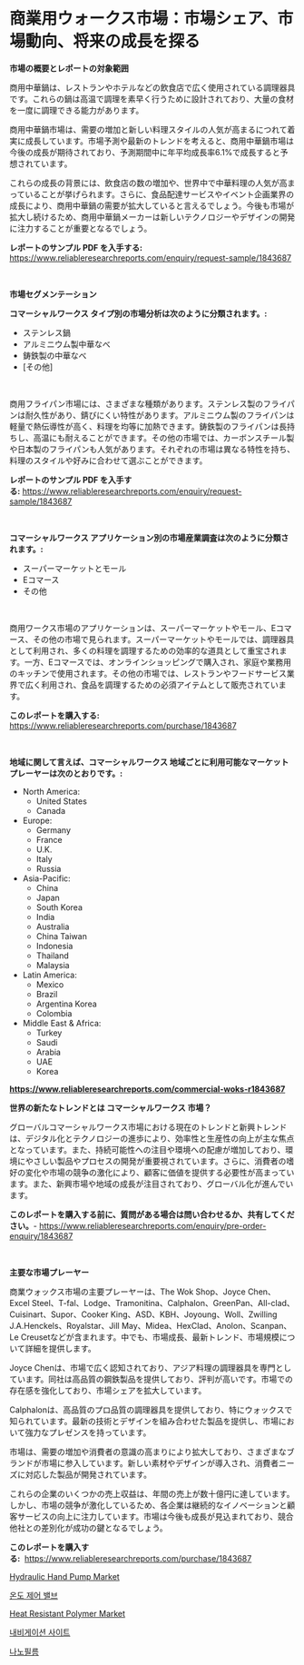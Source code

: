 <p><h1>商業用ウォークス市場：市場シェア、市場動向、将来の成長を探る</h1></p><p><strong>市場の概要とレポートの対象範囲</strong></p>
<p><p>商用中華鍋は、レストランやホテルなどの飲食店で広く使用されている調理器具です。これらの鍋は高温で調理を素早く行うために設計されており、大量の食材を一度に調理できる能力があります。</p><p>商用中華鍋市場は、需要の増加と新しい料理スタイルの人気が高まるにつれて着実に成長しています。市場予測や最新のトレンドを考えると、商用中華鍋市場は今後の成長が期待されており、予測期間中に年平均成長率6.1%で成長すると予想されています。</p><p>これらの成長の背景には、飲食店の数の増加や、世界中で中華料理の人気が高まっていることが挙げられます。さらに、食品配達サービスやイベント企画業界の成長により、商用中華鍋の需要が拡大していると言えるでしょう。今後も市場が拡大し続けるため、商用中華鍋メーカーは新しいテクノロジーやデザインの開発に注力することが重要となるでしょう。</p></p>
<p><strong>レポートのサンプル PDF を入手する:</strong> <a href="https://www.reliableresearchreports.com/enquiry/request-sample/1843687">https://www.reliableresearchreports.com/enquiry/request-sample/1843687</a></p>
<p>&nbsp;</p>
<p><strong>市場セグメンテーション</strong></p>
<p><strong>コマーシャルワークス タイプ別の市場分析は次のように分類されます。:</strong></p>
<p><ul><li>ステンレス鍋</li><li>アルミニウム製中華なべ</li><li>鋳鉄製の中華なべ</li><li>[その他]</li></ul></p>
<p>&nbsp;</p>
<p><p>商用フライパン市場には、さまざまな種類があります。ステンレス製のフライパンは耐久性があり、錆びにくい特性があります。アルミニウム製のフライパンは軽量で熱伝導性が高く、料理を均等に加熱できます。鋳鉄製のフライパンは長持ちし、高温にも耐えることができます。その他の市場では、カーボンスチール製や日本製のフライパンも人気があります。それぞれの市場は異なる特性を持ち、料理のスタイルや好みに合わせて選ぶことができます。</p></p>
<p><strong>レポートのサンプル PDF を入手する:</strong>&nbsp;<a href="https://www.reliableresearchreports.com/enquiry/request-sample/1843687">https://www.reliableresearchreports.com/enquiry/request-sample/1843687</a></p>
<p>&nbsp;</p>
<p><strong> コマーシャルワークス アプリケーション別の市場産業調査は次のように分類されます。:</strong></p>
<p><ul><li>スーパーマーケットとモール</li><li>Eコマース</li><li>その他</li></ul></p>
<p>&nbsp;</p>
<p><p>商用ワークス市場のアプリケーションは、スーパーマーケットやモール、Eコマース、その他の市場で見られます。スーパーマーケットやモールでは、調理器具として利用され、多くの料理を調理するための効率的な道具として重宝されます。一方、Eコマースでは、オンラインショッピングで購入され、家庭や業務用のキッチンで使用されます。その他の市場では、レストランやフードサービス業界で広く利用され、食品を調理するための必須アイテムとして販売されています。</p></p>
<p><strong>このレポートを購入する:</strong>&nbsp; <a href="https://www.reliableresearchreports.com/purchase/1843687">https://www.reliableresearchreports.com/purchase/1843687</a></p>
<p>&nbsp;</p>
<p><strong>地域に関して言えば、コマーシャルワークス 地域ごとに利用可能なマーケットプレーヤーは次のとおりです。:</strong></p>
<p><ul>
    <li>
        North America:
        <ul>
            <li>United States</li>
            <li>Canada</li>
        </ul>
    </li>
    <li>
        Europe:
        <ul>
            <li>Germany</li>
            <li>France</li>
            <li>U.K.</li>
            <li>Italy</li>
            <li>Russia</li>
        </ul>
    </li>
    <li>
        Asia-Pacific:
        <ul>
            <li>China</li>
            <li>Japan</li>
            <li>South Korea</li>
            <li>India</li>
            <li>Australia</li>
            <li>China Taiwan</li>
            <li>Indonesia</li>
            <li>Thailand</li>
            <li>Malaysia</li>
        </ul>
    </li>
    <li>
        Latin America:
        <ul>
            <li>Mexico</li>
            <li>Brazil</li>
            <li>Argentina Korea</li>
            <li>Colombia</li>
        </ul>
    </li>
    <li>
        Middle East & Africa:
        <ul>
            <li>Turkey</li>
            <li>Saudi</li>
            <li>Arabia</li>
            <li>UAE</li>
            <li>Korea</li>
        </ul>
    </li>
    </ul></p>
<p><strong><a href="https://www.reliableresearchreports.com/commercial-woks-r1843687">https://www.reliableresearchreports.com/commercial-woks-r1843687</a></strong>&nbsp;</p>
<p><strong>世界の新たなトレンドとは コマーシャルワークス 市場？</strong></p>
<p><p>グローバルコマーシャルワークス市場における現在のトレンドと新興トレンドは、デジタル化とテクノロジーの進歩により、効率性と生産性の向上が主な焦点となっています。また、持続可能性への注目や環境への配慮が増加しており、環境にやさしい製品やプロセスの開発が重要視されています。さらに、消費者の嗜好の変化や市場の競争の激化により、顧客に価値を提供する必要性が高まっています。また、新興市場や地域の成長が注目されており、グローバル化が進んでいます。</p></p>
<p><strong>このレポートを購入する前に、質問がある場合は問い合わせるか、共有してください。</strong>- <a href="https://www.reliableresearchreports.com/enquiry/pre-order-enquiry/1843687">https://www.reliableresearchreports.com/enquiry/pre-order-enquiry/1843687</a></p>
<p>&nbsp;</p>
<p><strong>主要な市場プレーヤー</strong></p>
<p><p>商業ウォックス市場の主要プレーヤーは、The Wok Shop、Joyce Chen、Excel Steel、T-fal、Lodge、Tramonitina、Calphalon、GreenPan、All-clad、Cuisinart、Supor、Cooker King、ASD、KBH、Joyoung、Woll、Zwilling J.A.Henckels、Royalstar、Jill May、Midea、HexClad、Anolon、Scanpan、Le Creusetなどが含まれます。中でも、市場成長、最新トレンド、市場規模について詳細を提供します。</p><p>Joyce Chenは、市場で広く認知されており、アジア料理の調理器具を専門としています。同社は高品質の鋼鉄製品を提供しており、評判が高いです。市場での存在感を強化しており、市場シェアを拡大しています。</p><p>Calphalonは、高品質のプロ品質の調理器具を提供しており、特にウォックスで知られています。最新の技術とデザインを組み合わせた製品を提供し、市場において強力なプレゼンスを持っています。</p><p>市場は、需要の増加や消費者の意識の高まりにより拡大しており、さまざまなブランドが市場に参入しています。新しい素材やデザインが導入され、消費者ニーズに対応した製品が開発されています。</p><p>これらの企業のいくつかの売上収益は、年間の売上が数十億円に達しています。しかし、市場の競争が激化しているため、各企業は継続的なイノベーションと顧客サービスの向上に注力しています。市場は今後も成長が見込まれており、競合他社との差別化が成功の鍵となるでしょう。</p></p>
<p><strong>このレポートを購入する:</strong>&nbsp;&nbsp;<a href="https://www.reliableresearchreports.com/purchase/1843687">https://www.reliableresearchreports.com/purchase/1843687</a></p>
<p><p><a href="https://github.com/mauripalmi/Market-Research-Report-List-2/blob/main/hydraulic-hand-pump-market.md">Hydraulic Hand Pump Market</a></p><p><a href="https://github.com/vs019sa3m8x/Market-Research-Report-List-1/blob/main/319298420536.md">온도 제어 밸브</a></p><p><a href="https://military-diascia-e68.notion.site/Heat-Resistant-Polymer-Market-Provides-a-Comprehensive-Analysis-Including-a-Macro-Overview-of-the-Ma-a29cd4b3afcd463299709a588c84c500">Heat Resistant Polymer Market</a></p><p><a href="https://medium.com/@kelvinfeenrey98677/%EB%82%B4%EB%B9%84%EA%B2%8C%EC%9D%B4%EC%85%98-%EC%82%AC%EC%9D%B4%ED%8A%B8-%EC%8B%9C%EC%9E%A5-%EA%B2%BD%EC%9F%81-%EB%B6%84%EC%84%9D-%EC%8B%9C%EC%9E%A5-%EB%8F%99%ED%96%A5-%EB%B0%8F-2031%EB%85%84%EA%B9%8C%EC%A7%80%EC%9D%98-%EC%98%88%EC%B8%A1-8eb99a9e3d64">내비게이션 사이트</a></p><p><a href="https://medium.com/@boydsmitham726/%EB%82%98%EB%85%B8-%ED%95%84%EB%A6%84-%EC%8B%9C%EC%9E%A5-%EB%A9%94%ED%8A%B8%EB%A6%AD%EC%8A%A4-%EB%94%94%EC%BD%94%EB%94%A9-%EC%8B%9C%EC%9E%A5-%EC%A0%90%EC%9C%A0%EC%9C%A8-%ED%8A%B8%EB%A0%8C%EB%93%9C-%EB%B0%8F-%EC%84%B1%EC%9E%A5-%ED%8C%A8%ED%84%B4-075f3fb614c0">나노필름</a></p></p>